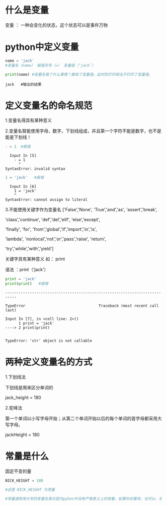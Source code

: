 # 什么是变量
变量 ： 一种会变化的状态，这个状态可以是事件万物

# python中定义变量


```python
name = 'jack'
#变量名（name） 赋值符号（=） 变量值（‘jack’）
```


```python
print(name) #变量名做了什么事情？接收了变量值。此时的打印相当于打印了变量值。
```

    jack   #输出的结果


# 定义变量名的命名规范

1.变量名得具有某种意义

2.变量名智能使用字母，数字，下划线组成，并且第一个字符不能是数字，也不是能是下划线！



```python
- = 1  #报错
```


      Input In [5]
        - = 1
          ^
    SyntaxError: invalid syntax




```python
1 = 'jack'   #报错
```


      Input In [6]
        1 = 'jack'
        ^
    SyntaxError: cannot assign to literal



3.不能使用关键字作为变量名
['False','None', 'True','and','as', 'assert','break',

'class','continue', 'def','del','elif', 'else','except',

'finally', 'for', 'from','global','if','import','in','is',

'lambda', 'nonlocal','not','or','pass','raise', 'return',

'try','while','with','yield']

关键字具有某种意义 如： print

语法 ：print（‘jack’）


```python
print = 'jack'
print(print)   #报错
```


    ---------------------------------------------------------------------------
    
    TypeError                                 Traceback (most recent call last)
    
    Input In [7], in <cell line: 2>()
          1 print = 'jack'
    ----> 2 print(print)


    TypeError: 'str' object is not callable


# 两种定义变量名的方式

1.下划线法 

下划线是用来区分单词的

jack_height = 180

2.驼峰法

第一个单词以小写字母开始；从第二个单词开始以后的每个单词的首字母都采用大写字母。

jackHeight = 180

# 常量是什么

固定不变的量


```python
NICK_HEIGHT = 180

#这里 NICK_HEIGHT 为常量

#常量通常用大写的变量名表示因为pyhon中没有严格意义上的常量，如果你非要改，也可以，但是一般不会更改。

```
